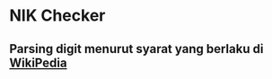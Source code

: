 # NIK Checker

## Parsing digit menurut syarat yang berlaku di <a href="https://id.wikipedia.org/wiki/Nomor_Induk_Kependudukan" target="_blank">WikiPedia</a>